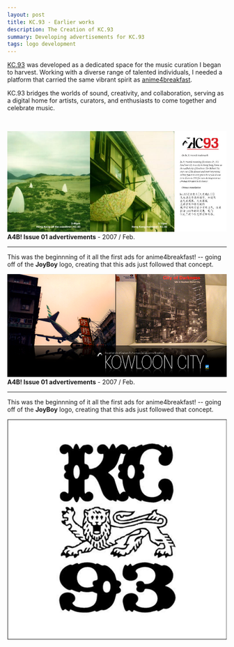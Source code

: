 ```yaml
---
layout: post
title: KC.93 - Earlier works  
description: The Creation of KC.93
summary: Developing advertisements for KC.93
tags: logo development
---
```


[KC.93](#) was developed as a dedicated space for the music curation I began to harvest. Working with a diverse range of talented individuals, I needed a platform that carried the same vibrant spirit as [anime4breakfast](#).  

KC.93 bridges the worlds of sound, creativity, and collaboration, serving as a digital home for artists, curators, and enthusiasts to come together and celebrate music.  

<br>


![kc93splash](/assets/img/kc93splash.jpg)
**A4B! Issue 01 advertivements** - 2007 / Feb.

---

This was the beginnning of it all the first ads for anime4breakfast! -- going off of the **JoyBoy** logo, creating that this ads just followed that concept.

![a4b kowloon](/assets/img/a4b_kowloon.png              
)
**A4B! Issue 01 advertivements** - 2007 / Feb.

---

This was the beginnning of it all the first ads for anime4breakfast! -- going off of the **JoyBoy** logo, creating that this ads just followed that concept.

![kc93-blk-logo](/assets/img/kc93-blk-logo.png)